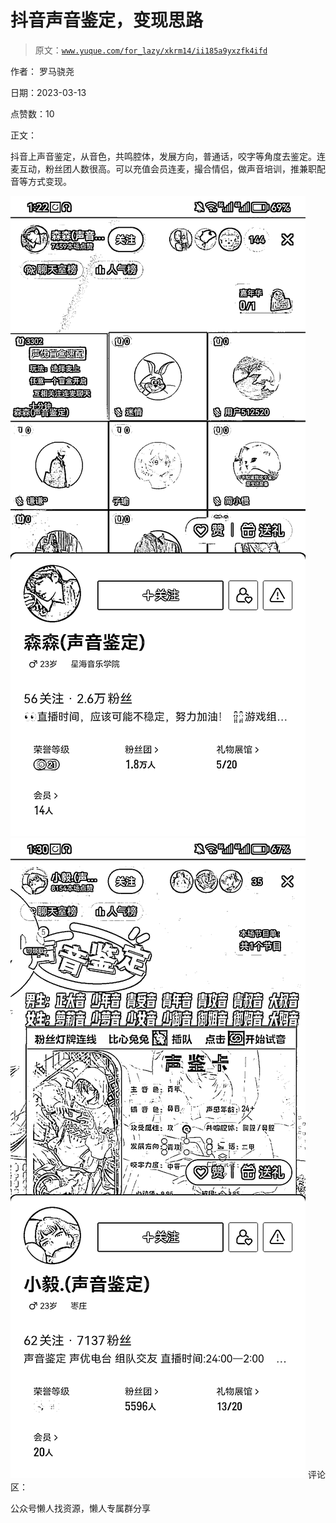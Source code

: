 # 抖音声音鉴定，变现思路

> 原文：[`www.yuque.com/for_lazy/xkrm14/ii185a9yxzfk4ifd`](https://www.yuque.com/for_lazy/xkrm14/ii185a9yxzfk4ifd)



作者： 罗马骁尧



日期：2023-03-13



点赞数：10



正文：



抖音上声音鉴定，从音色，共鸣腔体，发展方向，普通话，咬字等角度去鉴定。连麦互动，粉丝团人数很高。可以充值会员连麦，撮合情侣，做声音培训，推兼职配音等方式变现。



![](img/24fb1219512f0e9b06aefd18dcb0faa7.png)  <ne-p id="u4914f49f" data-lake-id="u4914f49f">![](img/21ecf89165d7efbaabccaaa116578c13.png)  <ne-p id="u53a8a229" data-lake-id="u53a8a229">评论区：



公众号懒人找资源，懒人专属群分享

</ne-p></ne-p>